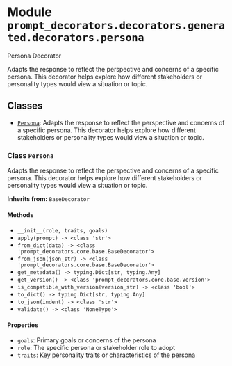 # Module `prompt_decorators.decorators.generated.decorators.persona`

Persona Decorator

Adapts the response to reflect the perspective and concerns of a specific persona. This decorator helps explore how different stakeholders or personality types would view a situation or topic.

## Classes

- [`Persona`](#class-persona): Adapts the response to reflect the perspective and concerns of a specific persona. This decorator helps explore how different stakeholders or personality types would view a situation or topic.

### Class `Persona`

Adapts the response to reflect the perspective and concerns of a specific persona. This decorator helps explore how different stakeholders or personality types would view a situation or topic.

**Inherits from:** `BaseDecorator`

#### Methods

- `__init__(role, traits, goals)`
- `apply(prompt) -> <class 'str'>`
- `from_dict(data) -> <class 'prompt_decorators.core.base.BaseDecorator'>`
- `from_json(json_str) -> <class 'prompt_decorators.core.base.BaseDecorator'>`
- `get_metadata() -> typing.Dict[str, typing.Any]`
- `get_version() -> <class 'prompt_decorators.core.base.Version'>`
- `is_compatible_with_version(version_str) -> <class 'bool'>`
- `to_dict() -> typing.Dict[str, typing.Any]`
- `to_json(indent) -> <class 'str'>`
- `validate() -> <class 'NoneType'>`
#### Properties

- `goals`: Primary goals or concerns of the persona
- `role`: The specific persona or stakeholder role to adopt
- `traits`: Key personality traits or characteristics of the persona
